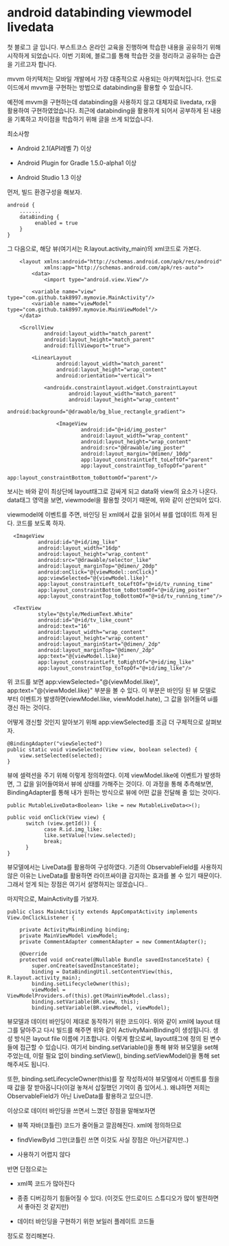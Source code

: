 # android databinding viewmodel livedata


첫 블로그 글 입니다. 부스트코스 온라인 교육을 진행하며 학습한 내용을 공유하기 위해 시작하게 되었습니다. 이번 기회에, 블로그를 통해 학습한 것을 정리하고 공유하는 습관을 기르고자 합니다.



mvvm 아키텍처는 모바일 개발에서 가장 대중적으로 사용되는 아키텍처입니다. 안드로이드에서 mvvm을 구현하는 방법으로 databinding을 활용할 수 있습니다.

예전에 mvvm을 구현하는데 databinding을 사용하지 않고 대체자로 livedata, rx을 활용하여 구현하였었습니다. 최근에 databinding을 활용하게 되어서 공부하게 된 내용을 기록하고 차이점을 학습하기 위해 글을 쓰게 되었습니다.



최소사항

- Android 2.1(API레벨 7) 이상

- Android Plugin for Gradle 1.5.0-alpha1 이상

- Android Studio 1.3 이상


 먼저, 빌드 환경구성을 해보자.

    android {
        .......
        dataBinding {
             enabled = true
        }
    }

그 다음으로, 해당 뷰(여기서는 R.layout.activity_main)의 xml코드로 가본다.

        <layout xmlns:android="http://schemas.android.com/apk/res/android"
                xmlns:app="http://schemas.android.com/apk/res-auto">
            <data>
                <import type="android.view.View"/>

            <variable name="view" type="com.github.tak8997.mymovie.MainActivity"/>
            <variable name="viewModel" type="com.github.tak8997.mymovie.MainViewModel"/>
        </data>

        <ScrollView
                android:layout_width="match_parent"
                android:layout_height="match_parent"
                android:fillViewport="true">

            <LinearLayout
                    android:layout_width="match_parent"
                    android:layout_height="wrap_content"
                    android:orientation="vertical">

                <androidx.constraintlayout.widget.ConstraintLayout
                        android:layout_width="match_parent"
                        android:layout_height="wrap_content"
                        android:background="@drawable/bg_blue_rectangle_gradient">

                    <ImageView
                            android:id="@+id/img_poster"
                            android:layout_width="wrap_content"
                            android:layout_height="wrap_content"
                            android:src="@drawable/img_poster"
                            android:layout_margin="@dimen/_10dp"
                            app:layout_constraintLeft_toLeftOf="parent"
                            app:layout_constraintTop_toTopOf="parent"
                            app:layout_constraintBottom_toBottomOf="parent"/>

보시는 바와 같이 최상단에 layout태그로 감싸게 되고 data와 view의 요소가 나온다. data태그 영역을 보면, viewmodel을 활용할 것이기 때문에, 위와 같이 선언되어 있다. 

viewmodel에 이벤트를 주면, 바인딩 된 xml에서 값을 읽어서 뷰를 업데이트 하게 된다. 코드를 보도록 하자.

      <ImageView
              android:id="@+id/img_like"
              android:layout_width="16dp"
              android:layout_height="wrap_content"
              android:src="@drawable/selector_like"
              android:layout_marginTop="@dimen/_20dp"
              android:onClick="@{viewModel::onClick}"
              app:viewSelected="@{viewModel.like}"
              app:layout_constraintLeft_toLeftOf="@+id/tv_running_time"
              app:layout_constraintBottom_toBottomOf="@+id/img_poster"
              app:layout_constraintTop_toBottomOf="@+id/tv_running_time"/>

      <TextView
              style="@style/MediumText.White"
              android:id="@+id/tv_like_count"
              android:text="16"
              android:layout_width="wrap_content"
              android:layout_height="wrap_content"
              android:layout_marginStart="@dimen/_2dp"
              android:layout_marginTop="@dimen/_2dp"
              app:text="@{viewModel.like}"
              app:layout_constraintLeft_toRightOf="@+id/img_like"
              app:layout_constraintTop_toTopOf="@+id/img_like"/>

위 코드를 보면 app:viewSelected="@{viewModel.like}", app:text="@{viewModel.like}" 부분을 볼 수 있다. 이 부분은 바인딩 된 뷰 모델로 부터 이벤트가 발생하면(viewModel.like, viewModel.hate),  그 값을 읽어들여 ui를 갱신 하는 것이다. 

 어떻게 갱신할 것인지 알아보기 위해 app:viewSelected를 조금 더 구체적으로 살펴보자. 
 
    @BindingAdapter("viewSelected")
    public static void viewSelected(View view, boolean selected) {
        view.setSelected(selected);
    }


뷰에 셀력션을 주기 위해 이렇게 정의하였다. 이제 viewModel.like에 이벤트가 발생하면, 그 값을 읽어들여와서 뷰에 상태를 가해주는 것이다. 이 과정을 통해 추측해보면, BindingAdapter를 통해 내가 원하는 방식으로 뷰에 어떤 값을 전달해 줄 있는 것이다.

    public MutableLiveData<Boolean> like = new MutableLiveData<>();
    
    public void onClick(View view) {
          switch (view.getId()) {
                case R.id.img_like:
                like.setValue(!view.selected);
                break;
          }
    }

뷰모델에서는 LiveData를 활용하여 구성하였다. 기존의 ObservableField를 사용하지 않은 이유는 LiveData를 활용하면 라이프싸이클 감지하는 효과를 볼 수 있기 때문이다. 그래서 얻게 되는 장점은 여기서 설명하지는 않겠습니다..

마지막으로, MainActivity를 가보자.

    public class MainActivity extends AppCompatActivity implements View.OnClickListener {

        private ActivityMainBinding binding;
        private MainViewModel viewModel;
        private CommentAdapter commentAdapter = new CommentAdapter();

        @Override
        protected void onCreate(@Nullable Bundle savedInstanceState) {
            super.onCreate(savedInstanceState);
            binding = DataBindingUtil.setContentView(this, R.layout.activity_main);
            binding.setLifecycleOwner(this);
            viewModel = ViewModelProviders.of(this).get(MainViewModel.class);
            binding.setVariable(BR.view, this);
            binding.setVariable(BR.viewModel, viewModel);

뷰모델과 데이터 바인딩이 제대로 동작하기 위한 코드이다. 위와 같이 xml에 layout 태그를 달아주고 다시 빌드를 해주면 위와 같이 ActivityMainBinding이 생성됩니다. 생성 방식은 layout file 이름에 기초합니다. 이렇게 함으로써, layout태그에 정의 된 변수들에 접근할 수 있습니다. 여기서 binding.setVariable()을 통해 뷰와 뷰모델을 set해주었는데, 이럴 필요 없이 binding.setView(), binding.setViewModel()을 통해 set해주셔도 됩니다. 

 또한, binding.setLifecycleOwner(this)를 잘 작성하셔야 뷰모델에서 이벤트를 줬을 때 값을 잘 받아옵니다(이걸 놓쳐서 삽질했던 기억이 좀 있어서..). 왜냐하면 저희는 ObservableField가 아닌 LiveData를 활용하고 있으니깐.



 이상으로 데이터 바인딩을 쓰면서 느꼈던 장점을 말해보자면

- 뷰쪽 자바(코틀린) 코드가 줄어들고 깔끔해진다. xml에 정의하므로

- findViewById 그만(코틀린 쓰면 이것도 사실 장점은 아닌거같지만..)

- 사용하기 어렵지 않다

반면 단점으로는

- xml쪽 코드가 많아진다

- 종종 디버깅하기 힘들어질 수 있다. (이것도 안드로이드 스튜디오가 많이 발전하면서 좋아진 것 같지만)

- 데이터 바인딩을 구현하기 위한 보일러 플레이트 코드들



정도로 정리해본다.





